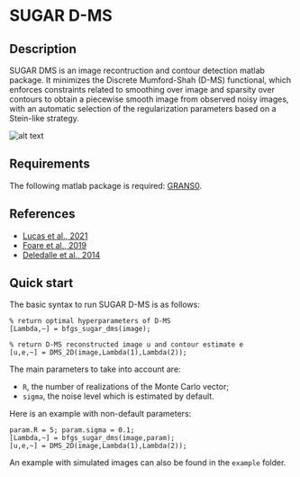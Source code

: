 SUGAR D-MS
===

## Description
SUGAR DMS is an image recontruction and contour detection matlab package. It minimizes the Discrete Mumford-Shah (D-MS) functional, which enforces constraints related to smoothing over image and sparsity over contours to obtain a piecewise smooth image from observed noisy images, with an automatic selection of the regularization parameters based on a Stein-like strategy.

![alt text](http://perso.ens-lyon.fr/charles.lucas/images/DMSdenoising.svg)

## Requirements
The following matlab package is required: [GRANS0](https://gitlab.com/timmitchell/GRANSO/).

## References
  - [Lucas et al., 2021](https://arxiv.org/pdf/2109.13651.pdf)
  - [Foare et al., 2019](https://hal.archives-ouvertes.fr/hal-01782346/document)
  - [Deledalle et al., 2014](https://arxiv.org/pdf/1405.1164)
  
## Quick start
The basic syntax to run SUGAR D-MS is as follows:

```
% return optimal hyperparameters of D-MS
[Lambda,~] = bfgs_sugar_dms(image);

% return D-MS reconstructed image u and contour estimate e
[u,e,~] = DMS_2D(image,Lambda(1),Lambda(2));
```


The main parameters to take into account are:

  - `R`, the number of realizations of the Monte Carlo vector;
  - `sigma`, the noise level which is estimated by default.
    
Here is an example with non-default parameters:
```
param.R = 5; param.sigma = 0.1;
[Lambda,~] = bfgs_sugar_dms(image,param);
[u,e,~] = DMS_2D(image,Lambda(1),Lambda(2));
```
An example with simulated images can also be found in the `example` folder.
